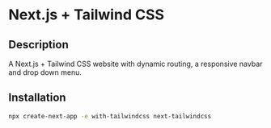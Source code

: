# Next.js + Tailwind CSS

## Description

A Next.js + Tailwind CSS website with dynamic routing, a responsive navbar and drop down menu.

## Installation

```bash
npx create-next-app -e with-tailwindcss next-tailwindcss
